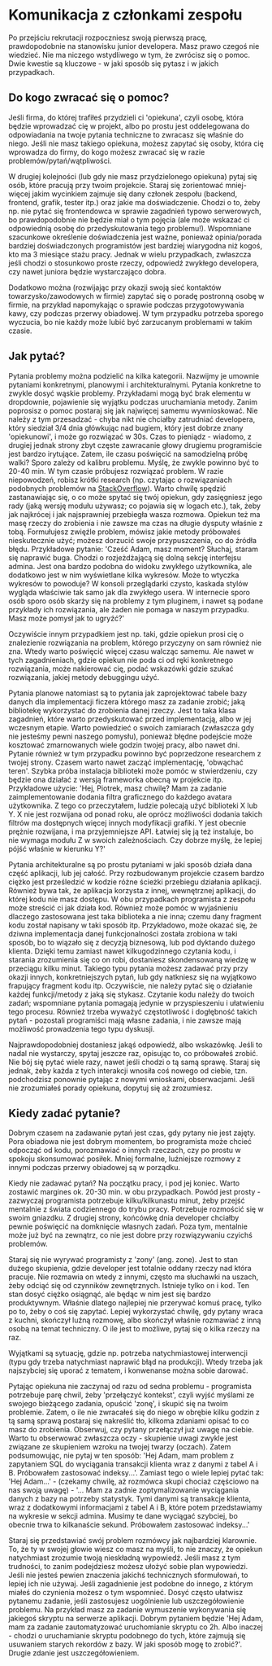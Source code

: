 # Komunikacja z członkami zespołu

Po przejściu rekrutacji rozpoczniesz swoją pierwszą pracę, prawdopodobnie na stanowisku junior developera. Masz prawo czegoś nie wiedzieć. Nie ma niczego wstydliwego w tym, że zwrócisz się o pomoc. Dwie kwestie są kluczowe - w jaki sposób się pytasz i w jakich przypadkach.

## Do kogo zwracać się o pomoc?

Jeśli firma, do której trafiłeś przydzieli ci 'opiekuna', czyli osobę, która będzie wprowadzać cię w projekt, albo po prostu jest oddelegowana do odpowiadania na twoje pytania techniczne to zwracasz się właśnie do niego. Jeśli nie masz takiego opiekuna, możesz zapytać się osoby, która cię wprowadza do firmy, do kogo możesz zwracać się w razie problemów/pytań/wątpliwości.

W drugiej kolejności (lub gdy nie masz przydzielonego opiekuna) pytaj się osób, które pracują przy twoim projekcie. Staraj się zorientować mniej-więcej jakim wycinkiem zajmuje się dany członek zespołu (backend, frontend, grafik, tester itp.) oraz jakie ma doświadczenie. Chodzi o to, żeby np. nie pytać się frontendowca w sprawie zagadnień typowo serwerowych, bo prawdopodobnie nie będzie miał o tym pojęcia (ale może wskazać ci odpowiednią osobę do przedyskutowania tego problemu!). Wspomniane szacunkowe określenie doświadczenia jest ważne, ponieważ opinia/porada bardziej doświadczonych programistów jest bardziej wiarygodna niż kogoś, kto ma 3 miesiące stażu pracy. Jednak w wielu przypadkach, zwłaszcza jeśli chodzi o stosunkowo proste rzeczy, odpowiedź zwykłego developera, czy nawet juniora będzie wystarczająco dobra.

Dodatkowo można (rozwijając przy okazji swoją sieć kontaktów towarzysko/zawodowych w firmie) zapytać się o poradę postronną osobę w firmie, na przykład napomykając o sprawie podczas przygotowywania kawy, czy podczas przerwy obiadowej. W tym przypadku potrzeba sporego wyczucia, bo nie każdy może lubić być zarzucanym problemami w takim czasie.

## Jak pytać?

Pytania problemy można podzielić na kilka kategorii. Nazwijmy je umownie pytaniami konkretnymi, planowymi i architekturalnymi. Pytania konkretne to zwykle dosyć wąskie problemy. Przykładami mogą być brak elementu w dropdownie, pojawienie się wyjątku podczas uruchamiania metody. Zanim poprosisz o pomoc postaraj się jak najwięcej samemu wywnioskować. Nie należy z tym przesadzać - chyba nikt nie chciałby zatrudniać developera, który siedział 3/4 dnia główkując nad bugiem, który jest dobrze znany 'opiekunowi', i może go rozwiązać w 30s. Czas to pieniądz - wiadomo, z drugiej jednak strony zbyt częste zawracanie głowy drugiemu programiście jest bardzo irytujące. Zatem, ile czasu poświęcić na samodzielną próbę walki? Sporo zależy od kalibru problemu. Myślę, że zwykle powinno być to 20-40 min. W tym czasie próbujesz rozwiązać problem. W razie niepowodzeń, robisz krótki research (np. czytając o rozwiązaniach podobnych problemów na [StackOverflow](http://stackoverflow.com/)). Warto chwilę spędzić zastanawiając się, o co może spytać się twój opiekun, gdy zasięgniesz jego rady (jaką wersję modułu używasz; co pojawia się w logach etc.), tak, żeby jak najkrócej i jak najsprawniej przebiegła wasza rozmowa. Opiekun też ma masę rzeczy do zrobienia i nie zawsze ma czas na długie dysputy właśnie z tobą. Formułujesz zwięźle problem, mówisz jakie metody próbowałeś nieskutecznie użyć; możesz dorzucić swoje przypuszczenia, co do źródła błędu. Przykładowe pytanie: 'Cześć Adam, masz moment? Słuchaj, staram się naprawić buga. Chodzi o rozjeżdżającą się dolną sekcję interfejsu admina. Jest ona bardzo podobna do widoku zwykłego użytkownika, ale dodatkowo jest w nim wyświetlane kilka wykresów. Może to wtyczka wykresów to powoduje? W konsoli przeglądarki czysto, kaskada stylów wygląda właściwie tak samo jak dla zwykłego usera. W internecie sporo osób sporo osób skarży się na problemy z tym pluginem, i nawet są podane przykłady ich rozwiązania, ale żaden nie pomaga w naszym przypadku. Masz może pomysł jak to ugryźć?'

Oczywiście innym przypadkiem jest np. taki, gdzie opiekun prosi cię o znalezienie rozwiązania na problem, którego przyczyny on sam również nie zna. Wtedy warto poświęcić więcej czasu walcząc samemu. Ale nawet w tych zagadnieniach, gdzie opiekun nie poda ci od ręki konkretnego rozwiązania, może nakierować cię, podać wskazówki gdzie szukać rozwiązania, jakiej metody debuggingu użyć.

Pytania planowe natomiast są to pytania jak zaprojektować tabele bazy danych dla implementacji ficzera którego masz za zadanie zrobić; jaką bibliotekę wykorzystać do zrobienia danej rzeczy. Jest to taka klasa zagadnień, które warto przedyskutować przed implementacją, albo w jej wczesnym etapie. Warto powiedzieć o swoich zamiarach (zwłaszcza gdy nie jesteśmy pewni naszego pomysłu), ponieważ błędne podejście może kosztować zmarnowanych wiele godzin twojej pracy, albo nawet dni. Pytanie również w tym przypadku powinno być poprzedzone researchem z twojej strony. Czasem warto nawet zacząć implementację, 'obwąchać teren'. Szybka próba instalacja biblioteki może pomóc w stwierdzeniu, czy będzie ona działać z wersją frameworka obecną w projekcie itp. Przykładowe użycie: 'Hej, Piotrek, masz chwilę? Mam za zadanie zaimplementowanie dodania filtra graficznego do każdego avatara użytkownika. Z tego co przeczytałem, ludzie polecają użyć biblioteki X lub Y. X nie jest rozwijana od ponad roku, ale oprócz możliwości dodania takich filtrów ma dostępnych więcej innych modyfikacji grafiki. Y jest obecnie prężnie rozwijana, i ma przyjemniejsze API. Łatwiej się ją też instaluje, bo nie wymaga modułu Z w swoich zależnościach. Czy dobrze myślę, że lepiej pójść właśnie w kierunku Y?'

Pytania architekturalne są po prostu pytaniami w jaki sposób działa dana część aplikacji, lub jej całość. Przy rozbudowanym projekcie czasem bardzo ciężko jest prześledzić w kodzie różne ścieżki przebiegu działania aplikacji. Również bywa tak, że aplikacja korzysta z innej, wewnętrznej aplikacji, do której kodu nie masz dostępu. W obu przypadkach programista z zespołu może streścić ci jak działa kod. Również może pomóc w wyjaśnieniu dlaczego zastosowana jest taka biblioteka a nie inna; czemu dany fragment kodu został napisany w taki sposób itp. Przykładowo, może okazać się, że dziwna implementacja danej funkcjonalności została zrobiona w taki sposób, bo to wiązało się z decyzją biznesową, lub pod dyktando dużego klienta. Dzięki temu zamiast nawet kilkugodzinnego czytania kodu, i starania zrozumienia się co on robi, dostaniesz skondensowaną wiedzę w przeciągu kilku minut. Takiego typu pytania możesz zadawać przy przy okazji innych, konkretniejszych pytań, lub gdy natkniesz się na wyjątkowo frapujący fragment kodu itp. Oczywiście, nie należy pytać się o działanie każdej funkcji/metody z jaką się stykasz. Czytanie kodu należy do twoich zadań; wspomniane pytania pomagają jedynie w przyspieszeniu i ułatwieniu tego procesu. Również trzeba wyważyć częstotliwość i dogłębność takich pytań - pozostali programiści mają własne zadania, i nie zawsze mają możliwość prowadzenia tego typu dyskusji.

Najprawdopodobniej dostaniesz jakąś odpowiedź, albo wskazówkę. Jeśli to nadal nie wystarczy, spytaj jeszcze raz, opisując to, co próbowałeś zrobić. Nie bój się pytać wiele razy, nawet jeśli chodzi o tą samą sprawę. Staraj się jednak, żeby każda z tych interakcji wnosiła coś nowego od ciebie, tzn. podchodzisz ponownie pytając z nowymi wnioskami, obserwacjami. Jeśli nie zrozumiałeś porady opiekuna, dopytuj się aż zrozumiesz.

## Kiedy zadać pytanie?

Dobrym czasem na zadawanie pytań jest czas, gdy pytany nie jest zajęty. Pora obiadowa nie jest dobrym momentem, bo programista może chcieć odpocząć od kodu, porozmawiać o innych rzeczach, czy po prostu w spokoju skonsumować posiłek. Mniej formalne, luźniejsze rozmowy z innymi podczas przerwy obiadowej są w porządku.

Kiedy nie zadawać pytań? Na początku pracy, i pod jej koniec. Warto zostawić margines ok. 20-30 min. w obu przypadkach. Powód jest prosty - zazwyczaj programista potrzebuje kilku/kilkunastu minut, żeby przejść mentalnie z świata codziennego do trybu pracy. Potrzebuje rozmościć się w swoim gniazdku. Z drugiej strony, końcówkę dnia developer chciałby pewnie poświęcić na domknięcie własnych zadań. Poza tym, mentalnie może już być na zewnątrz, co nie jest dobre przy rozwiązywaniu czyichś problemów.

Staraj się nie wyrywać programisty z 'zony' (ang. zone). Jest to stan dużego skupienia, gdzie developer jest totalnie oddany rzeczy nad która pracuje. Nie rozmawia on wtedy z innymi, często ma słuchawki na uszach, żeby odciąć się od czynników zewnętrznych. Istnieje tylko on i kod. Ten stan dosyć ciężko osiągnąć, ale będąc w nim jest się bardzo produktywnym. Właśnie dlatego najlepiej nie przerywać komuś pracę, tylko po to, żeby o coś się zapytać. Lepiej wykorzystać chwilę, gdy pytany wraca z kuchni, skończył luźną rozmowę, albo skończył właśnie rozmawiać z inną osobą na temat techniczny. O ile jest to możliwe, pytaj się o kilka rzeczy na raz.

Wyjątkami są sytuację, gdzie np. potrzeba natychmiastowej interwencji (typu gdy trzeba natychmiast naprawić błąd na produkcji). Wtedy trzeba jak najszybciej się uporać z tematem, i konwenanse można sobie darować.

Pytając opiekuna nie zaczynaj od razu od sedna problemu - programista potrzebuje parę chwil, żeby 'przełączyć kontekst', czyli wyjść myślami ze swojego bieżącego zadania, opuścić 'zonę', i skupić się na twoim problemie. Zatem, o ile nie zwracałeś się do niego w obrębie kilku godzin z tą samą sprawą postaraj się nakreślić tło, kilkoma zdaniami opisać to co masz do zrobienia. Obserwuj, czy pytany przełączył już uwagę na ciebie. Warto tu obserwować zwłaszcza oczy - skupienie uwagi zwykle jest związane ze skupieniem wzroku na twojej twarzy (oczach). Zatem podsumowując, nie pytaj w ten sposób: 'Hej Adam, mam problem z zapytaniem SQL do wyciągania transakcji klienta wraz z danymi z tabel A i B. Próbowałem zastosować indeksy...'. Zamiast tego o wiele lepiej pytać tak: 'Hej Adam...' - (czekamy chwilę, aż rozmówca skupi chociaż częściowo na nas swoją uwagę) - '... Mam za zadnie zoptymalizowanie wyciągania danych z bazy na potrzeby statystyk. Tymi danymi są transakcje klienta, wraz z dodatkowymi informacjami z tabel A i B, które potem przedstawiamy na wykresie w sekcji admina. Musimy te dane wyciągać szybciej, bo obecnie trwa to kilkanaście sekund. Próbowałem zastosować indeksy...'

Staraj się przedstawiać swój problem rozmówcy jak najbardziej klarownie. To, że ty w swojej głowie wiesz co masz na myśli, to nie znaczy, że opiekun natychmiast zrozumie twoją nieskładną wypowiedź. Jeśli masz z tym trudności, to zanim podejdziesz możesz ułożyć sobie plan wypowiedzi. Jeśli nie jesteś pewien znaczenia jakichś technicznych sformułowań, to lepiej ich nie używaj. Jeśli zagadnienie jest podobne do innego, z którym miałeś do czynienia możesz o tym wspomnieć. Dosyć często ułatwisz pytanemu zadanie, jeśli zastosujesz uogólnienie lub uszczegółowienie problemu. Na przykład masz za zadanie wymuszenie wykonywania się jakiegoś skryptu na serwerze aplikacji. Dobrym pytaniem będzie 'Hej Adam, mam za zadanie zautomatyzować uruchomianie skryptu co 2h. Albo inaczej - chodzi o uruchamianie skryptu podobnego do tych, które zajmują się usuwaniem starych rekordów z bazy. W jaki sposób mogę to zrobić?'. Drugie zdanie jest uszczegółowieniem.
